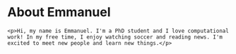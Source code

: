  

<!DOCTYPE html>
<html>
  <head>
    <title>Introducing Emmanuel Abiodun OLANREWAJU</title>
  </head>
  <body>
    <h1>About Emmanuel</h1>
    
    <p>Hi, my name is Emmanuel. I'm a PhD student and I love computational work! In my free time, I enjoy watching soccer and reading news. I'm excited to meet new people and learn new things.</p>
  </body>
</html>
